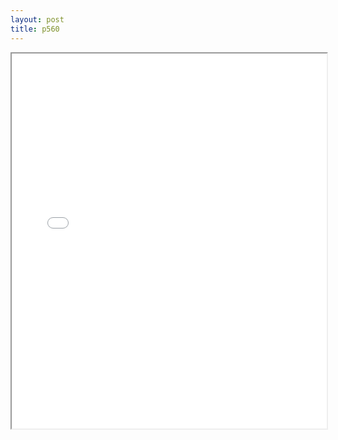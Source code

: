 ```yaml
---
layout: post
title: p560
---
```


<div class="pdf-container">
<iframe src="/ea/assets/pdfs/pub.n.ins/p560.pdf" height="600" width="100%" allowFullScreen="true"></iframe>
</div>

